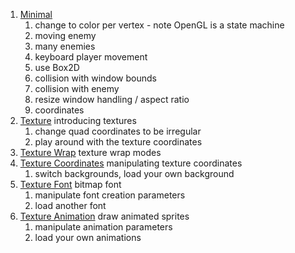 1. [Minimal](MinimalExample)
    1. change to color per vertex - note OpenGL is a state machine
    1. moving enemy
    1. many enemies
    1. keyboard player movement
	1. use Box2D
    1. collision with window bounds
    1. collision with enemy
	1. resize window handling / aspect ratio
	1. coordinates
1. [Texture](TextureExample) introducing textures
    1. change quad coordinates to be irregular
    1. play around with the texture coordinates
1. [Texture Wrap](TextureWrapExample) texture wrap modes
1. [Texture Coordinates](TextureCoordExample) manipulating texture coordinates
    1. switch backgrounds, load your own background
1. [Texture Font](TextureFontExample) bitmap font
    1. manipulate font creation parameters
    1. load another font
1. [Texture Animation](TextureAnimExample) draw animated sprites
    1. manipulate animation parameters
    1. load your own animations
